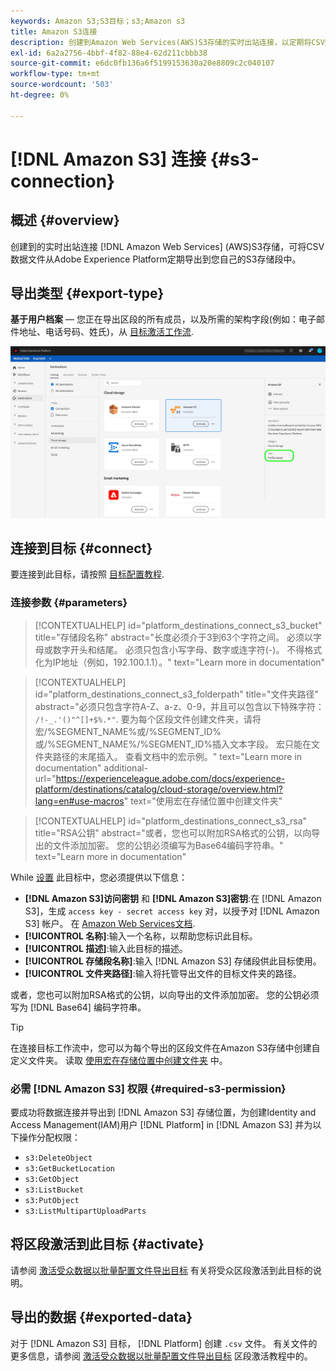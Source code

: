 ```yaml
---
keywords: Amazon S3;S3目标；s3;Amazon s3
title: Amazon S3连接
description: 创建到Amazon Web Services(AWS)S3存储的实时出站连接，以定期将CSV数据文件从Adobe Experience Platform导出到您自己的S3存储段中。
exl-id: 6a2a2756-4bbf-4f82-88e4-62d211cbbb38
source-git-commit: e6dc0fb136a6f5199153630a20e8809c2c040107
workflow-type: tm+mt
source-wordcount: '503'
ht-degree: 0%

---
```


# [!DNL Amazon S3] 连接 {#s3-connection}

## 概述 {#overview}

创建到的实时出站连接 [!DNL Amazon Web Services] (AWS)S3存储，可将CSV数据文件从Adobe Experience Platform定期导出到您自己的S3存储段中。

## 导出类型 {#export-type}

**基于用户档案**  — 您正在导出区段的所有成员，以及所需的架构字段(例如：电子邮件地址、电话号码、姓氏)，从 [目标激活工作流](../../ui/activate-segment-streaming-destinations.md#mapping).

![Amazon S3基于配置文件的导出类型](../../assets/catalog/cloud-storage/amazon-s3/catalog.png)

## 连接到目标 {#connect}

要连接到此目标，请按照 [目标配置教程](../../ui/connect-destination.md).

### 连接参数 {#parameters}

>[!CONTEXTUALHELP]
>id="platform_destinations_connect_s3_bucket"
>title="存储段名称"
>abstract="长度必须介于3到63个字符之间。 必须以字母或数字开头和结尾。 必须只包含小写字母、数字或连字符(-)。 不得格式化为IP地址（例如，192.100.1.1）。"
>text="Learn more in documentation"

>[!CONTEXTUALHELP]
>id="platform_destinations_connect_s3_folderpath"
>title="文件夹路径"
>abstract="必须只包含字符A-Z、a-z、0-9，并且可以包含以下特殊字符： `/!-_.'()"^[]+$%.*"`. 要为每个区段文件创建文件夹，请将宏/%SEGMENT_NAME%或/%SEGMENT_ID%或/%SEGMENT_NAME%/%SEGMENT_ID%插入文本字段。 宏只能在文件夹路径的末尾插入。 查看文档中的宏示例。"
>text="Learn more in documentation"
>additional-url="https://experienceleague.adobe.com/docs/experience-platform/destinations/catalog/cloud-storage/overview.html?lang=en#use-macros" text="使用宏在存储位置中创建文件夹"

>[!CONTEXTUALHELP]
>id="platform_destinations_connect_s3_rsa"
>title="RSA公钥"
>abstract="或者，您也可以附加RSA格式的公钥，以向导出的文件添加加密。 您的公钥必须编写为Base64编码字符串。"
>text="Learn more in documentation"

While [设置](../../ui/connect-destination.md) 此目标中，您必须提供以下信息：

* **[!DNL Amazon S3]访问密钥** 和 **[!DNL Amazon S3]密钥**:在 [!DNL Amazon S3]，生成 `access key - secret access key` 对，以授予对 [!DNL Amazon S3] 帐户。 在 [Amazon Web Services文档](https://docs.aws.amazon.com/IAM/latest/UserGuide/id_credentials_access-keys.html).
* **[!UICONTROL 名称]**:输入一个名称，以帮助您标识此目标。
* **[!UICONTROL 描述]**:输入此目标的描述。
* **[!UICONTROL 存储段名称]**:输入 [!DNL Amazon S3] 存储段供此目标使用。
* **[!UICONTROL 文件夹路径]**:输入将托管导出文件的目标文件夹的路径。

或者，您也可以附加RSA格式的公钥，以向导出的文件添加加密。 您的公钥必须写为 [!DNL Base64] 编码字符串。

>[!TIP]
>
>在连接目标工作流中，您可以为每个导出的区段文件在Amazon S3存储中创建自定义文件夹。 读取 [使用宏在存储位置中创建文件夹](overview.md#use-macros) 中。

### 必需 [!DNL Amazon S3] 权限 {#required-s3-permission}

要成功将数据连接并导出到 [!DNL Amazon S3] 存储位置，为创建Identity and Access Management(IAM)用户 [!DNL Platform] in [!DNL Amazon S3] 并为以下操作分配权限：

* `s3:DeleteObject`
* `s3:GetBucketLocation`
* `s3:GetObject`
* `s3:ListBucket`
* `s3:PutObject`
* `s3:ListMultipartUploadParts`

<!--

Commenting out this note, as write permissions are assigned through the s3:PutObject permission.

>[!IMPORTANT]
>
>Platform needs `write` permissions on the bucket object where the export files will be delivered.

-->

## 将区段激活到此目标 {#activate}

请参阅 [激活受众数据以批量配置文件导出目标](../../ui/activate-batch-profile-destinations.md) 有关将受众区段激活到此目标的说明。

## 导出的数据 {#exported-data}

对于 [!DNL Amazon S3] 目标， [!DNL Platform] 创建 `.csv` 文件。 有关文件的更多信息，请参阅 [激活受众数据以批量配置文件导出目标](../../ui/activate-batch-profile-destinations.md) 区段激活教程中的。
